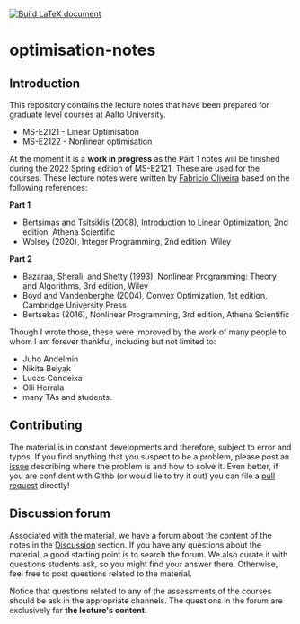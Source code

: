[![Build LaTeX document](https://github.com/gamma-opt/optimisation-notes/actions/workflows/compile_files.yml/badge.svg?branch=main)](https://github.com/gamma-opt/optimisation-notes/actions/workflows/compile_files.yml)


# optimisation-notes

## Introduction

This repository contains the lecture notes that have been prepared for graduate level courses at Aalto University. 
- MS-E2121 - Linear Optimisation
- MS-E2122 - Nonlinear optimisation

At the moment it is a **work in progress** as the Part 1 notes will be finished during the 2022 Spring edition of MS-E2121. These are used for the courses. These lecture notes were written by [Fabricio Oliveira](https://gamma-opt.aalto.fi/author/fabricio-oliveira/) based on the following references:

**Part 1**
- Bertsimas and Tsitsiklis (2008), Introduction to Linear Optimization, 2nd edition, Athena Scientific
- Wolsey (2020), Integer Programming, 2nd edition, Wiley

**Part 2**
- Bazaraa, Sherali, and Shetty (1993), Nonlinear Programming: Theory and Algorithms, 3rd edition, Wiley
- Boyd and Vandenberghe (2004), Convex Optimization, 1st edition, Cambridge University Press
- Bertsekas (2016), Nonlinear Programming, 3rd edition, Athena Scientific


Though I wrote those, these were improved by the work of many people to whom I am forever thankful, including but not limited to:
- Juho Andelmin
- Nikita Belyak
- Lucas Condeixa
- Olli Herrala
- many TAs and students.


## Contributing

The material is in constant developments and therefore, subject to error and typos. If you find anything that you suspect to be a problem, please post an [issue](https://github.com/gamma-opt/optimisation-notes/issues) describing where the problem is and how to solve it. Even better, if you are confident with Githb (or would lie to try it out) you can file a [pull request](https://github.com/gamma-opt/optimisation-notes/pulls) directly! 


## Discussion forum

Associated with the material, we have a forum about the content of the notes in the [Discussion](https://github.com/gamma-opt/optimisation-notes/discussions) section. If you have any questions about the material, a good starting point is to search the forum. We also curate it with questions students ask, so you might find your answer there. Otherwise, feel free to post questions related to the material.

Notice that questions related to any of the assessments of the courses should be ask in the appropriate channels. The questions in the forum are exclusively for **the lecture's content**.
